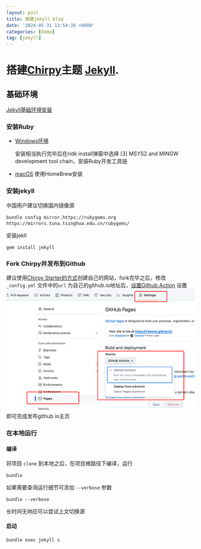 ```yaml
---
layout: post
title: 搭建jekyll blog
date: '2024-05-31 13:54:26 +0800'
categories: [Demo]
tag: [jekyll]
---
```


#  搭建[Chirpy](https://github.com/cotes2020/jekyll-theme-chirpy)主题 [Jekyll](https://jekyllrb.com/).

## 基础环境

[Jekyll基础环境安装](https://jekyllrb.com/docs/installation/)

### 安装Ruby

- [Windows环境](https://jekyllrb.com/docs/installation/windows/)

  安装相当执行完毕后在ridk install弹窗中选择 [3] MSYS2 and MINGW development tool chain，安装Ruby开发工具链 

- [macOS](https://jekyllrb.com/docs/installation/macos/)  使用HomeBrew安装

### 安装jekyll

中国用户建议切换国内镜像源

`````shell
bundle config mirror.https://rubygems.org https://mirrors.tuna.tsinghua.edu.cn/rubygems/
`````

安装jekll

```shell
gem install jekyll
```

### Fork Chirpy并发布到Github

建议使用[Chirpy Starter的方式](https://chirpy.cotes.page/posts/getting-started/#:~:text=is%20not%20recommended.-,Option%201.%20Using%20the%20Chirpy%20Starter,-Sign%20in%20to)创建自己的网站，fork完毕之后，修改 `_config.yml` 文件中的`url` 为自己的github.io地址后，[设置Github Action](https://chirpy.cotes.page/posts/getting-started/#:~:text=Next%2C%20configure%20the%20Pages%20service.) 设置![image-20240531141815015](/assets/img/2024-05-31-搭建jekyll-blog/image-20240531141815015.png)
即可完成发布github io主页

### 在本地运行

#### 编译

将项目 `clone` 到本地之后，在项目根路径下编译，运行

```shell
bundle
```

如果需要查询运行细节可添加 `--verbose` 参数

```shell
bundle --verbose
```

长时间无响应可以尝试上文切换源

#### 启动

```shell
bundle exec jekyll s
```

